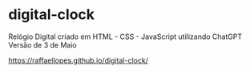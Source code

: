 # digital-clock
Relógio Digital criado em HTML - CSS - JavaScript utilizando ChatGPT Versão de 3 de Maio


https://raffaellopes.github.io/digital-clock/
